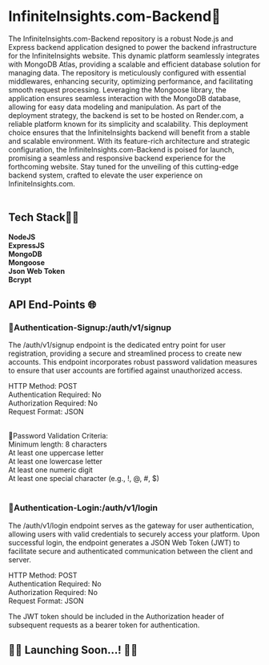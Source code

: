 # InfiniteInsights.com-Backend💾

The InfiniteInsights.com-Backend repository is a robust Node.js and Express backend application designed to power the backend infrastructure for the InfiniteInsights website. This dynamic platform seamlessly integrates with MongoDB Atlas, providing a scalable and efficient database solution for managing data. The repository is meticulously configured with essential middlewares, enhancing security, optimizing performance, and facilitating smooth request processing. Leveraging the Mongoose library, the application ensures seamless interaction with the MongoDB database, allowing for easy data modeling and manipulation. As part of the deployment strategy, the backend is set to be hosted on Render.com, a reliable platform known for its simplicity and scalability. This deployment choice ensures that the InfiniteInsights backend will benefit from a stable and scalable environment. With its feature-rich architecture and strategic configuration, the InfiniteInsights.com-Backend is poised for launch, promising a seamless and responsive backend experience for the forthcoming website. Stay tuned for the unveiling of this cutting-edge backend system, crafted to elevate the user experience on InfiniteInsights.com.<br><br>

## Tech Stack🧑‍💻
**NodeJS**<br>
**ExpressJS**<br>
**MongoDB**<br>
**Mongoose**<br>
**Json Web Token**<br>
**Bcrypt**

## API End-Points 🌐
### 👤Authentication-Signup:/auth/v1/signup
The /auth/v1/signup endpoint is the dedicated entry point for user registration, providing a secure and streamlined process to create new accounts. This endpoint incorporates robust password validation measures to ensure that user accounts are fortified against unauthorized access.<br>

HTTP Method: POST <br>
Authentication Required: No <br>
Authorization Required: No <br>
Request Format: JSON <br><br>

🔐Password Validation Criteria: <br>
Minimum length: 8 characters <br>
At least one uppercase letter <br>
At least one lowercase letter <br>
At least one numeric digit <br>
At least one special character (e.g., !, @, #, $) <br><br>
</hr>

### 🛅Authentication-Login:/auth/v1/login
The /auth/v1/login endpoint serves as the gateway for user authentication, allowing users with valid credentials to securely access your platform. Upon successful login, the endpoint generates a JSON Web Token (JWT) to facilitate secure and authenticated communication between the client and server.<br>

HTTP Method: POST <br>
Authentication Required: No <br>
Authorization Required: No <br>
Request Format: JSON <br>

The JWT token should be included in the Authorization header of subsequent requests as a bearer token for authentication.

## 🚀🚀 Launching Soon...! 🚀🚀






